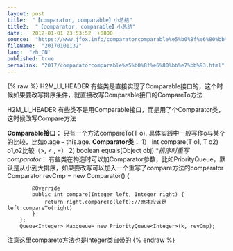 ```yaml
---
layout: post
title:  "【comparator, comparable】小总结"
title2:  "【comparator, comparable】小总结"
date:   2017-01-01 23:53:52  +0800
source:  "https://www.jfox.info/comparatorcomparable%e5%b0%8f%e6%80%bb%e7%bb%93.html"
fileName:  "20170101132"
lang:  "zh_CN"
published: true
permalink: "2017/comparatorcomparable%e5%b0%8f%e6%80%bb%e7%bb%93.html"
---
```

{% raw %}
H2M_LI_HEADER 
有些类是直接实现了Comparable接口的，这个时候如果要改写排序条件，就直接改写Comparable接口的CompareTo方法

H2M_LI_HEADER 
有些类不是用Comparable接口，而是用了个Comparator类，这时候改写Compare方法

**Comparable接口：**
只有一个方法compareTo(T o). 具体实践中一般写作o与某个的比较，比如o.age – this.age.
**Comparator类：**
1） int compare(T o1, T o2) o1,o2比较（>, < , =）
2) boolean equals(Object obj)
**排序时重写comparator*：
有些类在构造时可以加Comparator参数，比如PriorityQueue，默认是从小到大排序，如果要改写可以加入一个重写了compare方法的comparator
Comparator<Integer> revCmp = new Comparator<Integer>() {

            @Override
            public int compare(Integer left, Integer right) {
                return right.compareTo(left);//原本应该是left.compareTo(right)
            }
        };
        Queue<Integer> Maxqueue= new PriorityQueue<Integer>(k, revCmp);

注意这里compareto方法也是Integer类自带的
{% endraw %}